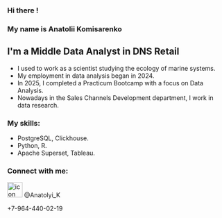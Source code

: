 ### Hi there !

### My name is Anatolii Komisarenko

## I'm a Middle Data Analyst in DNS Retail

* I used to work as a scientist studying the ecology of marine systems.
* My employment in data analysis began in 2024.
* In 2025, I completed a Practicum Bootcamp with a focus on Data Analysis.
* Nowadays in the Sales Channels Development department, I work in data research.

### My skills:

* PostgreSQL, Clickhouse.
* Python, R.
* Apache Superset, Tableau.

### Connect with me:
<image src="https://cdn-icons-png.flaticon.com/128/152/152827.png" alt="icon" width="35" height="35">
@Anatolyi_K
  
+7-964-440-02-19
